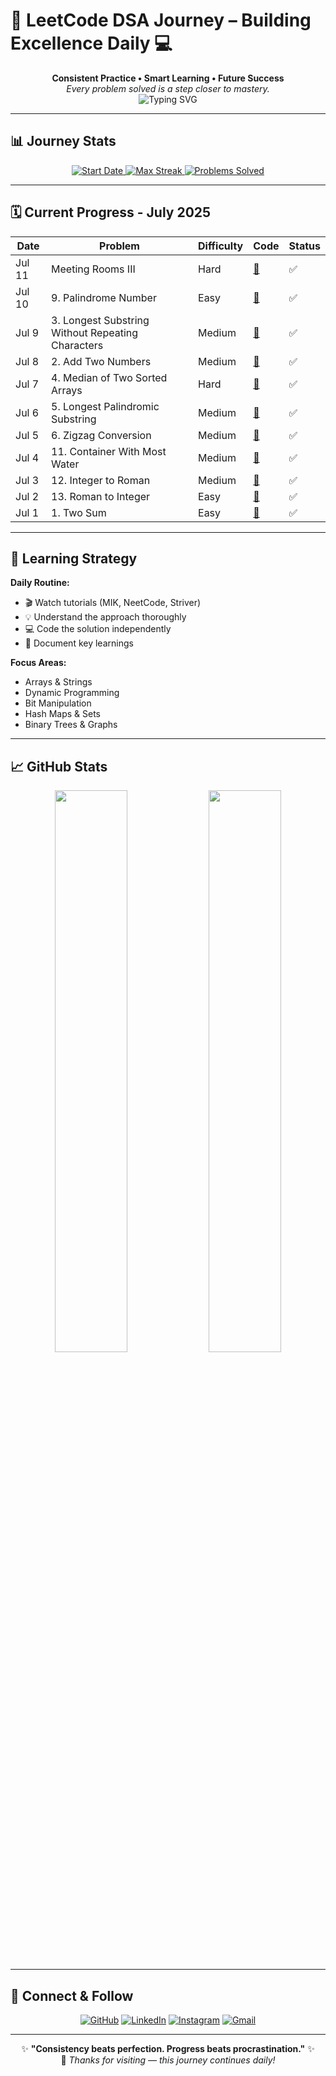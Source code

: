 # 🚀 LeetCode DSA Journey – Building Excellence Daily 💻

<div align="center">
  <b>Consistent Practice • Smart Learning • Future Success</b><br/>
  <i>Every problem solved is a step closer to mastery.</i>
</div>

<div align="center">
  <img src="https://readme-typing-svg.demolab.com?font=Fira+Code&duration=3000&pause=500&center=true&vCenter=true&width=435&lines=DSA+Warrior+Mode+ON;Learning+1+Problem+at+a+Time;Coding+Consistency+%3D+Confidence;Future+SDE+%3D+Loading...100%25" alt="Typing SVG" />
</div>

---

## 📊 Journey Stats

<div align="center">
  <a href="#">
    <img src="https://img.shields.io/badge/🗓%20Started-March%2022,%202025-8A2BE2?style=for-the-badge" alt="Start Date"/>
  </a>
  <a href="#">
    <img src="https://img.shields.io/badge/🔥%20Max%20Streak-51%20Days-FF4500?style=for-the-badge" alt="Max Streak"/>
  </a>
  <a href="#">
    <img src="https://img.shields.io/badge/✅%20Problems%20Solved-102+-00C853?style=for-the-badge" alt="Problems Solved"/>
  </a>
</div>

---

## 🗓️ Current Progress - July 2025

| Date | Problem | Difficulty | Code | Status |
|------|---------|------------|------|--------|
| Jul 11 | Meeting Rooms III | Hard | [📝](https://rentry.co/qz2am4x2) | ✅ |
| Jul 10 | 9. Palindrome Number | Easy | [📝](https://rentry.co/naitik-palindrome-number) | ✅ |
| Jul 9 | 3. Longest Substring Without Repeating Characters | Medium | [📝](https://rentry.co/naitik-longest-substring) | ✅ |
| Jul 8 | 2. Add Two Numbers | Medium | [📝](https://rentry.co/naitik-add-two-numbers) | ✅ |
| Jul 7 | 4. Median of Two Sorted Arrays | Hard | [📝](https://rentry.co/naitik-median-arrays) | ✅ |
| Jul 6 | 5. Longest Palindromic Substring | Medium | [📝](https://rentry.co/naitik-longest-palindrome) | ✅ |
| Jul 5 | 6. Zigzag Conversion | Medium | [📝](https://rentry.co/naitik-zigzag-conversion) | ✅ |
| Jul 4 | 11. Container With Most Water | Medium | [📝](https://rentry.co/naitik-container-water) | ✅ |
| Jul 3 | 12. Integer to Roman | Medium | [📝](https://rentry.co/naitik-integer-roman) | ✅ |
| Jul 2 | 13. Roman to Integer | Easy | [📝](https://rentry.co/naitik-roman-integer) | ✅ |
| Jul 1 | 1. Two Sum | Easy | [📝](https://rentry.co/naitik-two-sum) | ✅ |

---

## 🎯 Learning Strategy

**Daily Routine:**
- 🎬 Watch tutorials (MIK, NeetCode, Striver)
- 💡 Understand the approach thoroughly
- 💻 Code the solution independently
- 📝 Document key learnings

**Focus Areas:**
- Arrays & Strings
- Dynamic Programming
- Bit Manipulation
- Hash Maps & Sets
- Binary Trees & Graphs

---

## 📈 GitHub Stats

<div align="center">
  <img src="https://github-readme-stats.vercel.app/api?username=NAITIK-builds&show_icons=true&theme=tokyonight&hide_border=true" width="48%"/>
  <img src="https://github-readme-streak-stats.herokuapp.com/?user=NAITIK-builds&theme=tokyonight&hide_border=true" width="48%"/>
</div>

---

## 🔗 Connect & Follow

<div align="center">

[![GitHub](https://img.shields.io/badge/GitHub-000?style=for-the-badge&logo=github&logoColor=white)](https://github.com/NAITIK-builds)
[![LinkedIn](https://img.shields.io/badge/LinkedIn-0A66C2?style=for-the-badge&logo=linkedin&logoColor=white)](https://www.linkedin.com/in/naitik-vishwakarma-9b78b8324/)
[![Instagram](https://img.shields.io/badge/Instagram-E1306C?style=for-the-badge&logo=instagram&logoColor=white)](https://www.instagram.com/theuttamx)
[![Gmail](https://img.shields.io/badge/Gmail-D14836?style=for-the-badge&logo=gmail&logoColor=white)](mailto:naitikwebdev001@gmail.com)

</div>

---

<p align="center">
  ✨ <b>"Consistency beats perfection. Progress beats procrastination."</b> ✨<br/>
  💪 <i>Thanks for visiting — this journey continues daily!</i>
</p>